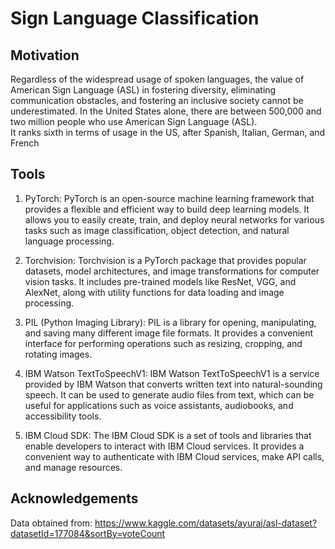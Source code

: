 # Sign Language Classification 
## Motivation
Regardless of the widespread usage of spoken languages, the value of American Sign Language (ASL) in fostering diversity, eliminating communication obstacles, and fostering an inclusive society cannot be underestimated. In the United States alone, there are between 500,000 and two million people who use American Sign Language (ASL).                
It ranks sixth in terms of usage in the US, after Spanish, Italian, German, and French


## Tools

1. PyTorch: PyTorch is an open-source machine learning framework that provides a flexible and efficient way to build deep learning models. It allows you to easily create, train, and deploy neural networks for various tasks such as image classification, object detection, and natural language processing.        

2. Torchvision: Torchvision is a PyTorch package that provides popular datasets, model architectures, and image transformations for computer vision tasks. It includes pre-trained models like ResNet, VGG, and AlexNet, along with utility functions for data loading and image processing.       

3. PIL (Python Imaging Library): PIL is a library for opening, manipulating, and saving many different image file formats. It provides a convenient interface for performing operations such as resizing, cropping, and rotating images.          

4. IBM Watson TextToSpeechV1: IBM Watson TextToSpeechV1 is a service provided by IBM Watson that converts written text into natural-sounding speech. It can be used to generate audio files from text, which can be useful for applications such as voice assistants, audiobooks, and accessibility tools.          

5. IBM Cloud SDK: The IBM Cloud SDK is a set of tools and libraries that enable developers to interact with IBM Cloud services. It provides a convenient way to authenticate with IBM Cloud services, make API calls, and manage resources.


## Acknowledgements
Data obtained from: https://www.kaggle.com/datasets/ayuraj/asl-dataset?datasetId=177084&sortBy=voteCount


